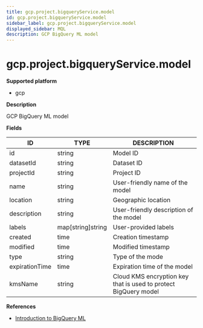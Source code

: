 ```yaml
---
title: gcp.project.bigqueryService.model
id: gcp.project.bigqueryService.model
sidebar_label: gcp.project.bigqueryService.model
displayed_sidebar: MQL
description: GCP BigQuery ML model
---
```


# gcp.project.bigqueryService.model

**Supported platform**

- gcp

**Description**

GCP BigQuery ML model

**Fields**

| ID             | TYPE              | DESCRIPTION                                                     |
| -------------- | ----------------- | --------------------------------------------------------------- |
| id             | string            | Model ID                                                        |
| datasetId      | string            | Dataset ID                                                      |
| projectId      | string            | Project ID                                                      |
| name           | string            | User-friendly name of the model                                 |
| location       | string            | Geographic location                                             |
| description    | string            | User-friendly description of the model                          |
| labels         | map[string]string | User-provided labels                                            |
| created        | time              | Creation timestamp                                              |
| modified       | time              | Modified timestamp                                              |
| type           | string            | Type of the mode                                                |
| expirationTime | time              | Expiration time of the model                                    |
| kmsName        | string            | Cloud KMS encryption key that is used to protect BigQuery model |

**References**

- [Introduction to BigQuery ML](https://cloud.google.com/bigquery/docs/bqml-introduction)
